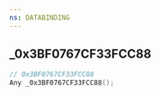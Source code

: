```yaml
---
ns: DATABINDING
---
```

## _0x3BF0767CF33FCC88

```c
// 0x3BF0767CF33FCC88
Any _0x3BF0767CF33FCC88();
```

